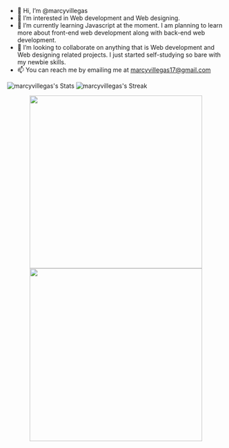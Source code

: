 - 👋 Hi, I’m @marcyvillegas
- 👀 I’m interested in Web development and Web designing.
- 🌱 I’m currently learning Javascript at the moment. I am planning to learn more about front-end web development along with back-end web development.
- 💞️ I’m looking to collaborate on anything that is Web development and Web designing related projects. I just started self-studying so bare with my newbie skills.
- 📫 You can reach me by emailing me at marcyvillegas17@gmail.com


![marcyvillegas's Stats](https://github-readme-stats.vercel.app/api?username=marcyvillegas&theme=tokyonight&show_icons=true&hide_border=true&count_private=true)
![marcyvillegas's Streak](https://github-readme-streak-stats.herokuapp.com/?user=marcyvillegas&theme=tokyonight&hide_border=true)

<div align="center">
<img width="400" src="https://github-readme-stats.vercel.app/api?username=marcyvillegas&theme=tokyonight&show_icons=true&hide_border=true&count_private=true" style="max-width: 100%;">
<img width="400" src="https://github-readme-streak-stats.herokuapp.com/?user=marcyvillegas&theme=tokyonight&hide_border=true" style="max-width: 100%;">
</div>
